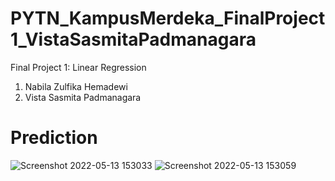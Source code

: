 # PYTN_KampusMerdeka_FinalProject1_VistaSasmitaPadmanagara

Final Project 1: Linear Regression
1. Nabila Zulfika Hemadewi
2. Vista Sasmita Padmanagara

# Prediction
![Screenshot 2022-05-13 153033](https://user-images.githubusercontent.com/73339446/168243886-0ac69339-a534-4f46-be4e-c48d892b1a1a.png)
![Screenshot 2022-05-13 153059](https://user-images.githubusercontent.com/73339446/168243924-78705808-0eeb-4c68-be6d-919b82878faf.png)
